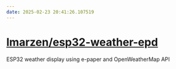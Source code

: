 ```yaml
---
date: 2025-02-23 20:41:26.107519
---
```


# [lmarzen/esp32-weather-epd](https://github.com/lmarzen/esp32-weather-epd)

ESP32 weather display using e-paper and OpenWeatherMap API